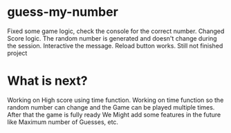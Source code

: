 ﻿# guess-my-number
Fixed some game logic, check the console for the correct number. 
Changed Score logic.
The random number is generated and doesn't change during the session. 
Interactive the message.
Reload button works.
Still not finished project
# What is next?
Working on High score using time function.
Working on time function so the random number can change and the Game can be played multiple times.
After that the game is fully ready We Might add some features in the future like Maximum number of Guesses, etc.
